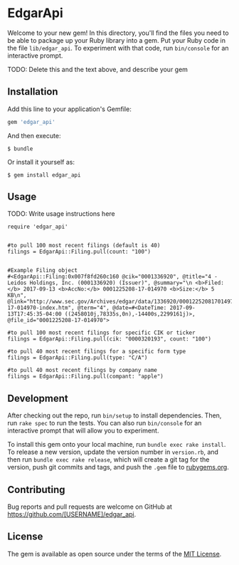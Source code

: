 # EdgarApi

Welcome to your new gem! In this directory, you'll find the files you need to be able to package up your Ruby library into a gem. Put your Ruby code in the file `lib/edgar_api`. To experiment with that code, run `bin/console` for an interactive prompt.

TODO: Delete this and the text above, and describe your gem

## Installation

Add this line to your application's Gemfile:

```ruby
gem 'edgar_api'
```

And then execute:

    $ bundle

Or install it yourself as:

    $ gem install edgar_api

## Usage

TODO: Write usage instructions here

```
require 'edgar_api'


#to pull 100 most recent filings (default is 40)
filings = EdgarApi::Filing.pull(count: "100")


#Example Filing object
#<EdgarApi::Filing:0x007f8fd260c160 @cik="0001336920", @title="4 - Leidos Holdings, Inc. (0001336920) (Issuer)", @summary="\n <b>Filed:</b> 2017-09-13 <b>AccNo:</b> 0001225208-17-014970 <b>Size:</b> 5 KB\n", @link="http://www.sec.gov/Archives/edgar/data/1336920/000122520817014970/0001225208-17-014970-index.htm", @term="4", @date=#<DateTime: 2017-09-13T17:45:35-04:00 ((2458010j,78335s,0n),-14400s,2299161j)>, @file_id="0001225208-17-014970">

#to pull 100 most recent filings for specific CIK or ticker
filings = EdgarApi::Filing.pull(cik: "0000320193", count: "100")

#to pull 40 most recent filings for a specific form type
filings = EdgarApi::Filing.pull(type: "C/A")

#to pull 40 most recent filings by company name
filings = EdgarApi::Filing.pull(compant: "apple")

```

## Development

After checking out the repo, run `bin/setup` to install dependencies. Then, run `rake spec` to run the tests. You can also run `bin/console` for an interactive prompt that will allow you to experiment.

To install this gem onto your local machine, run `bundle exec rake install`. To release a new version, update the version number in `version.rb`, and then run `bundle exec rake release`, which will create a git tag for the version, push git commits and tags, and push the `.gem` file to [rubygems.org](https://rubygems.org).

## Contributing

Bug reports and pull requests are welcome on GitHub at https://github.com/[USERNAME]/edgar_api.

## License

The gem is available as open source under the terms of the [MIT License](http://opensource.org/licenses/MIT).
